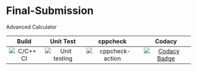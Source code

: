 # Final-Submission
Advanced Calculator

|Build|Unit Test|cppcheck|Codacy|
|:--:|:--:|:--:|:--:|
|![C/C++ CI](https://github.com/99002447/Final-Submission/workflows/C/C++%20CI/badge.svg)|![Unit testing](https://github.com/99002447/Final-Submission/workflows/Unit%20testing/badge.svg)|![cppcheck-action](https://github.com/99002447/Final-Submission/workflows/cppcheck-action/badge.svg)|[![Codacy Badge](https://app.codacy.com/project/badge/Grade/7a6f551adc96477a8a04eb4efd2246dd)](https://www.codacy.com/manual/99002447/Final-Submission?utm_source=github.com&amp;utm_medium=referral&amp;utm_content=99002447/Final-Submission&amp;utm_campaign=Badge_Grade)|
